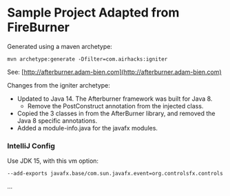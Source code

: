 # Sample Project Adapted from FireBurner

Generated using a maven archetype:

```
mvn archetype:generate -Dfilter=com.airhacks:igniter
```
See: [http://afterburner.adam-bien.com](http://afterburner.adam-bien.com)

Changes from the igniter archetype:
* Updated to Java 14. The Afterburner framework was built for Java 8.
  * Remove the PostConstruct annotation from the injected class. 
* Copied the 3 classes in from the AfterBurner library, and removed the Java 8 specific annotations.
* Added a module-info.java for the javafx modules.

### IntelliJ Config
Use JDK 15, with this vm option:
```
--add-exports javafx.base/com.sun.javafx.event=org.controlsfx.controls
```
...